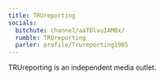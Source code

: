 ```yaml
---
title: TRUreporting
socials:
  bitchute: channel/aaTDlvuIAMBx/
  rumble: TRUreporting
  parler: profile/Trureporting1985
---
```


TRUreporting is an independent media outlet.
